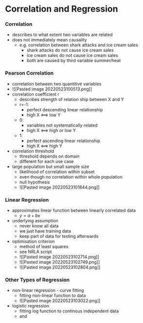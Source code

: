# Correlation and Regression
### Correlation
+ describes to what extent two variables are related
+ does not immediately mean causality
	+ e.g. correlation between shark attacks and ice cream sales
		+ shark attacks do not cause ice cream sales
		+ ice cream sales do not cause ice cream sales
		+ both are caused by third variable summer/heat

### Pearson Correlation
+ correlation between two quantitive variables
+ ![[Pasted image 20220523100513.png]]
+ correlation coefficient r 
	+ describes strength of relation ship between X and Y
	+ r=-1: 
		+ perfect descending linear relationship
		+ high X <==> low Y
	+  0: 
		+ variables not systematically related
		+ high X <==> high or low Y
	+  1: 
		+ perfect ascending linear relationship
		+ high X <==> high Y
+  correlation threshold
	+ threshold depends on domain
	+ different for each use case
+  large population but small sample size
	+ likelihood of correlation within subset
	+ even though no correlation within whole population
	+ null hypothesis
	+ ![[Pasted image 20220523101844.png]]

### Linear Regression
+ approximates linear function between linearly correlated data
	+ $y=a+bx$
+ underlying assumption
	+ never know all data
	+ we just have training data
	+ keep part of data for testing afterwards
+ optimisation criterion
	+ method of least squares
	+ see NRLA script
	+ ![[Pasted image 20220523102714.png]]
	+ ![[Pasted image 20220523102749.png]]
	+ ![[Pasted image 20220523102804.png]]

### Other Types of Regression
+ non-linear regression - curve fitting
	+ fitting non-linear function to data
	+ ![[Pasted image 20220523103022.png]]
+ logistic regression
	+ fitting log function to continous independent data
	+ and 
